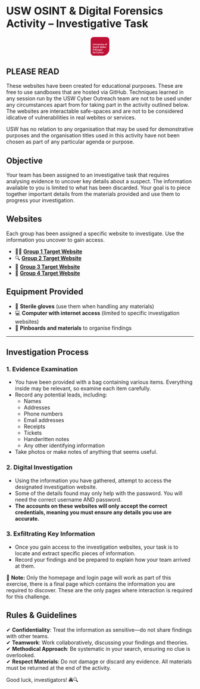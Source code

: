 <link rel="stylesheet" type="text/css" href="style.css">

# **USW OSINT & Digital Forensics Activity – Investigative Task**

 <img src="USW_Full_Logo_Red_RGB.png" alt="USW Logo - Red" style="max-width: 10%; height: auto; display: block; margin: auto; border-radius: 8px;">

## **PLEASE READ**
These websites have been created for educational purposes. These are free to use sandboxes that are hosted via GitHub. Techniques learned in any session run by the USW Cyber Outreach team are not to be used under any circumstances apart from for taking part in the activity outlined below. The websites are interactable safe-spaces and are not to be considered idicative of vulnerabilities in real webites or services.

USW has no relation to any organisation that may be used for demonstrative purposes and the organisation titles used in this activity have not been chosen as part of any particular agenda or purpose.

## **Objective**
Your team has been assigned to an investigative task that requires analysing evidence to uncover key details about a suspect. The information available to you is limited to what has been discarded. Your goal is to piece together important details from the materials provided and use them to progress your investigation.

## **Websites**
Each group has been assigned a specific website to investigate. Use the information you uncover to gain access.

- 🕵️‍♂️ **[Group 1 Target Website](http://USW-osint.github.io/DHL/)**
- 🔍 **[Group 2 Target Website](https://usw-osint.github.io/ChildCare/)**
- 🧩 **[Group 3 Target Website](https://usw-osint.github.io/Nationwide/)**
- 🐂 **[Group 4 Target Website](https://usw-osint.github.io/BlueBovine/)**

## **Equipment Provided**
- 🧤 **Sterile gloves** (use them when handling any materials)
- 💻 **Computer with internet access** (limited to specific investigation websites)
- 📌 **Pinboards and materials** to organise findings

---

## **Investigation Process**

### **1. Evidence Examination**
- You have been provided with a bag containing various items. Everything inside may be relevant, so examine each item carefully.
- Record any potential leads, including:
  - Names
  - Addresses
  - Phone numbers
  - Email addresses
  - Receipts
  - Tickets
  - Handwritten notes
  - Any other identifying information
- Take photos or make notes of anything that seems useful.

### **2. Digital Investigation**
- Using the information you have gathered, attempt to access the designated investigation website.
- Some of the details found may only help with the password. You will need the correct username AND password.
- **The accounts on these websites will only accept the correct credentials, meaning you must ensure any details you use are accurate.**

### **3. Exfiltrating Key Information**
- Once you gain access to the investigation websites, your task is to locate and extract specific pieces of information.
- Record your findings and be prepared to explain how your team arrived at them.

🚨 **Note:** Only the homepage and login page will work as part of this exercise, there is a final page which contains the information you are required to discover. These are the only pages where interaction is required for this challenge.


## **Rules & Guidelines**
✔ **Confidentiality**: Treat the information as sensitive—do not share findings with other teams.  
✔ **Teamwork**: Work collaboratively, discussing your findings and theories.  
✔ **Methodical Approach**: Be systematic in your search, ensuring no clue is overlooked.  
✔ **Respect Materials**: Do not damage or discard any evidence. All materials must be returned at the end of the activity.

Good luck, investigators! 🚔🔍 
